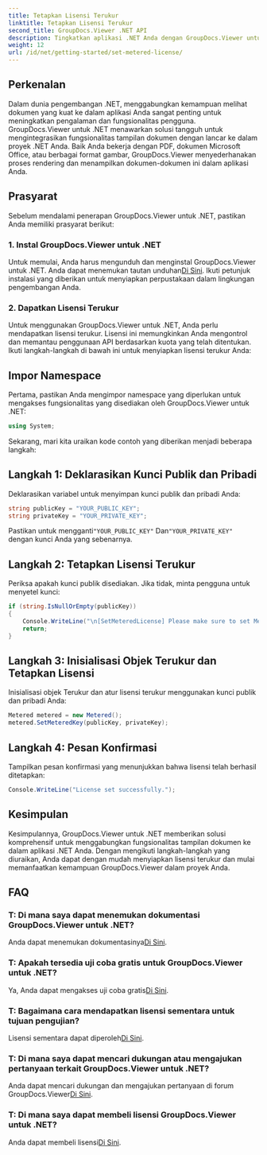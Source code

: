 ```yaml
---
title: Tetapkan Lisensi Terukur
linktitle: Tetapkan Lisensi Terukur
second_title: GroupDocs.Viewer .NET API
description: Tingkatkan aplikasi .NET Anda dengan GroupDocs.Viewer untuk tampilan dokumen yang lancar. Integrasikan fungsi rendering dokumen dengan mudah ke dalam proyek Anda.
weight: 12
url: /id/net/getting-started/set-metered-license/
---
```

## Perkenalan
Dalam dunia pengembangan .NET, menggabungkan kemampuan melihat dokumen yang kuat ke dalam aplikasi Anda sangat penting untuk meningkatkan pengalaman dan fungsionalitas pengguna. GroupDocs.Viewer untuk .NET menawarkan solusi tangguh untuk mengintegrasikan fungsionalitas tampilan dokumen dengan lancar ke dalam proyek .NET Anda. Baik Anda bekerja dengan PDF, dokumen Microsoft Office, atau berbagai format gambar, GroupDocs.Viewer menyederhanakan proses rendering dan menampilkan dokumen-dokumen ini dalam aplikasi Anda.
## Prasyarat
Sebelum mendalami penerapan GroupDocs.Viewer untuk .NET, pastikan Anda memiliki prasyarat berikut:
### 1. Instal GroupDocs.Viewer untuk .NET
 Untuk memulai, Anda harus mengunduh dan menginstal GroupDocs.Viewer untuk .NET. Anda dapat menemukan tautan unduhan[Di Sini](https://releases.groupdocs.com/viewer/net/). Ikuti petunjuk instalasi yang diberikan untuk menyiapkan perpustakaan dalam lingkungan pengembangan Anda.
### 2. Dapatkan Lisensi Terukur
Untuk menggunakan GroupDocs.Viewer untuk .NET, Anda perlu mendapatkan lisensi terukur. Lisensi ini memungkinkan Anda mengontrol dan memantau penggunaan API berdasarkan kuota yang telah ditentukan. Ikuti langkah-langkah di bawah ini untuk menyiapkan lisensi terukur Anda:

## Impor Namespace
Pertama, pastikan Anda mengimpor namespace yang diperlukan untuk mengakses fungsionalitas yang disediakan oleh GroupDocs.Viewer untuk .NET:
```csharp
using System;
```

Sekarang, mari kita uraikan kode contoh yang diberikan menjadi beberapa langkah:
## Langkah 1: Deklarasikan Kunci Publik dan Pribadi
Deklarasikan variabel untuk menyimpan kunci publik dan pribadi Anda:
```csharp
string publicKey = "YOUR_PUBLIC_KEY";
string privateKey = "YOUR_PRIVATE_KEY";
```
 Pastikan untuk mengganti`"YOUR_PUBLIC_KEY"` Dan`"YOUR_PRIVATE_KEY"` dengan kunci Anda yang sebenarnya.
## Langkah 2: Tetapkan Lisensi Terukur
Periksa apakah kunci publik disediakan. Jika tidak, minta pengguna untuk menyetel kunci:
```csharp
if (string.IsNullOrEmpty(publicKey))
{
    Console.WriteLine("\n[SetMeteredLicense] Please make sure to set Metered keys. Learn more at https://purchase.groupdocs.com/faqs/licensing/metered.");
    return;
}
```
## Langkah 3: Inisialisasi Objek Terukur dan Tetapkan Lisensi
Inisialisasi objek Terukur dan atur lisensi terukur menggunakan kunci publik dan pribadi Anda:
```csharp
Metered metered = new Metered();
metered.SetMeteredKey(publicKey, privateKey);
```
## Langkah 4: Pesan Konfirmasi
Tampilkan pesan konfirmasi yang menunjukkan bahwa lisensi telah berhasil ditetapkan:
```csharp
Console.WriteLine("License set successfully.");
```

## Kesimpulan
Kesimpulannya, GroupDocs.Viewer untuk .NET memberikan solusi komprehensif untuk menggabungkan fungsionalitas tampilan dokumen ke dalam aplikasi .NET Anda. Dengan mengikuti langkah-langkah yang diuraikan, Anda dapat dengan mudah menyiapkan lisensi terukur dan mulai memanfaatkan kemampuan GroupDocs.Viewer dalam proyek Anda.
## FAQ
### T: Di mana saya dapat menemukan dokumentasi GroupDocs.Viewer untuk .NET?
 Anda dapat menemukan dokumentasinya[Di Sini](https://tutorials.groupdocs.com/viewer/net/).
### T: Apakah tersedia uji coba gratis untuk GroupDocs.Viewer untuk .NET?
 Ya, Anda dapat mengakses uji coba gratis[Di Sini](https://releases.groupdocs.com/).
### T: Bagaimana cara mendapatkan lisensi sementara untuk tujuan pengujian?
 Lisensi sementara dapat diperoleh[Di Sini](https://purchase.groupdocs.com/temporary-license/).
### T: Di mana saya dapat mencari dukungan atau mengajukan pertanyaan terkait GroupDocs.Viewer untuk .NET?
 Anda dapat mencari dukungan dan mengajukan pertanyaan di forum GroupDocs.Viewer[Di Sini](https://forum.groupdocs.com/c/viewer/9).
### T: Di mana saya dapat membeli lisensi GroupDocs.Viewer untuk .NET?
 Anda dapat membeli lisensi[Di Sini](https://purchase.groupdocs.com/buy).